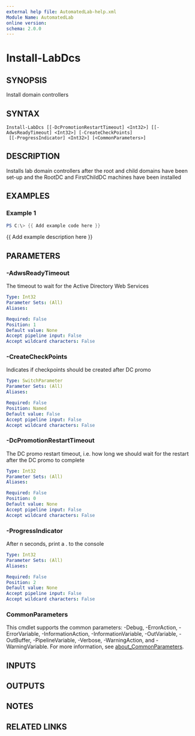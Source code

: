 ```yaml
---
external help file: AutomatedLab-help.xml
Module Name: AutomatedLab
online version:
schema: 2.0.0
---
```


# Install-LabDcs

## SYNOPSIS
Install domain controllers

## SYNTAX

```
Install-LabDcs [[-DcPromotionRestartTimeout] <Int32>] [[-AdwsReadyTimeout] <Int32>] [-CreateCheckPoints]
 [[-ProgressIndicator] <Int32>] [<CommonParameters>]
```

## DESCRIPTION
Installs lab domain controllers after the root and child domains have been set-up and the RootDC and FirstChildDC machines have been installed

## EXAMPLES

### Example 1
```powershell
PS C:\> {{ Add example code here }}
```

{{ Add example description here }}

## PARAMETERS

### -AdwsReadyTimeout
The timeout to wait for the Active Directory Web Services

```yaml
Type: Int32
Parameter Sets: (All)
Aliases:

Required: False
Position: 1
Default value: None
Accept pipeline input: False
Accept wildcard characters: False
```

### -CreateCheckPoints
Indicates if checkpoints should be created after DC promo

```yaml
Type: SwitchParameter
Parameter Sets: (All)
Aliases:

Required: False
Position: Named
Default value: False
Accept pipeline input: False
Accept wildcard characters: False
```

### -DcPromotionRestartTimeout
The DC promo restart timeout, i.e.
how long we should wait for the restart after the DC promo to complete

```yaml
Type: Int32
Parameter Sets: (All)
Aliases:

Required: False
Position: 0
Default value: None
Accept pipeline input: False
Accept wildcard characters: False
```

### -ProgressIndicator
After n seconds, print a .
to the console

```yaml
Type: Int32
Parameter Sets: (All)
Aliases:

Required: False
Position: 2
Default value: None
Accept pipeline input: False
Accept wildcard characters: False
```

### CommonParameters
This cmdlet supports the common parameters: -Debug, -ErrorAction, -ErrorVariable, -InformationAction, -InformationVariable, -OutVariable, -OutBuffer, -PipelineVariable, -Verbose, -WarningAction, and -WarningVariable. For more information, see [about_CommonParameters](http://go.microsoft.com/fwlink/?LinkID=113216).

## INPUTS

## OUTPUTS

## NOTES

## RELATED LINKS
